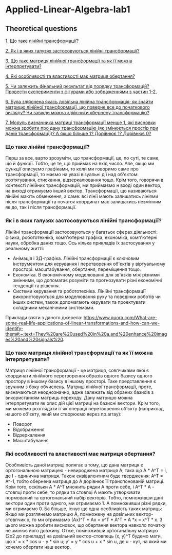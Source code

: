 # Applied-Linear-Algebra-lab1

## Theoretical questions

[1. Що таке лінійні трансформації? ](#pa1) 

[2. Як і в яких галузях застосовуються лінійні трансформації?](#pa2)  

[3. Що таке матриця лінійної трансформації та як її можна інтерпретувати?](#pa3)  

[4. Які особливості та властивості має матриця обертання?](#pa4)

[5. Чи залежить фінальний результат від порядку трансформацій? Провести експерименти з фігурами або зображеннями з частин 1-2.](#pa5)

[6. Була здійснена якась довільна лінійна трансформація; як знайти матрицю лінійної трансформації, що поверне все до початкового вигляду? Чи завжди можна здійснити обернену трансформацію? ](#pa6) 

[7. Модуль визначника матриці трансформації менше 1, які висновки можна зробити про дану трансформацію (як змінюється простір при даній трансформації)? А якщо більше 1? Дорівнює 1? Дорівнює 0? ](#pa7)


<a name = "pa1"></a>
### Що таке лінійні трансформації?
Перш за все, варто зрозуміти, що трансформації, це, по суті, те саме, що й функції. Тобто, це те, що приймає на вхід число. Але, якщо ми функції описуємо графіками, то коли ми говоримо саме про трансформації, то маємо на увазі візуальні дії над об'єктом: розтягування, стискання, відзеркалювання тощо. Крім того, говорячи в контексті лінійних трансформацій, ми приймаємо н вході один вектор, на виході отримуємо інший вектор. Трансформації, що називаються лінійні мають обмеження, а саме: всі лінії мають залишатись лініями після трансформації та початок координат має залишатись незмінним як до, так і після трансформації.


<a name = "pa2"></a>
### Як і в яких галузях застосовуються лінійні трансформації?
Лінійні трансформації застосовуються у багатьох сферах діяльності: фізика, робототехніка, комп'ютерна графіка, економіка, комп'ютерні науки, обробка даних тощо. Ось кілька прикладів їх застосування у реальному житті:
- Анімація і 3Д-графіка. Лінійні трансформації є ключовим інструментом для керування і перетворення об'єктів у віртуальному просторі: масштабування, обертання, переміщення тощо.
- Економіка. В економічному моделюванні для зв'язків між різними змінними, що допомагає розуміти та прогнозувати різні економічні тенденції та рішення.
- Системи керування та робототехніка. Лінійні трансформації використовуються для моделювання руху та поведінки роботів чи інших систем, також допомагають керувати та проектувати складними механічними системами.

Приклади взяти з даного джерела: https://www.quora.com/What-are-some-real-life-applications-of-linear-transformations-and-how-can-we-identify-them#:~:text=They%20are%20used%20in%20a,and%20enhance%20images%20and%20signals%20.


<a name = "pa3"></a>
### Що таке матриця лінійної трансформації та як її можна інтерпретувати?
Матриця лінійної трансформації - це матриця, совпчиками якої є координати лінійного перетворення образів одного базису одного простору в іншому базису в іншому просторі. Таке представлення є зручним з боку обчислень. Матриці лінійної трансформації, проте, визначаються неоднозначно, адже залежать від обраних базисів з використанням матриць переходу. Дану матрицю можна інтерпретувати як опис дій цієї матриці на базисні вектори. Крім того, ми можемо розглядати її як операції перетворення об'єкту (наприклад нашого об'єкту, який ми створюємо яерез np.array):
- Поворот
- Відображення
- Відзеркалення
- Масштабування


<a name = "pa4"></a>
### Які особливості та властивості має матриця обертання?
Особливість даної матриці полягає в тому, що дана матриця є ортогональною матрицею - невироджена матриця А, така що A * А^T = I, де І - одинична матриця. Також еквівалентним буде твердження: А^T = A^-1, тобто обернена матриця до А дорівнює її транспонованій матриці. Крім того, оскільки A * А^T  множить рядки А проти себе,  і А^T * А - стовпці проти себе, то рядки та стовпці А мають утворювати нормований та ортогональний набір векторів. Тобто, помноживши дані вектори один проти одного, ми отримаємо 1. А помноживши різні рядки, ми отримаємо 0. Ба більше, існує ще одна особливість таких матриць: 
Якщо ми розглянемо матрицю А, помножену на довільних вектор-стовпчик х, то ми отримаємо (Ах)^T * Ax = x^T * A^T * A *x = x^T * x.  З цього можна зробити висновок, що обертання вектора навколо початку не змінює його довжину. Отже, помноживши ортоганальну матрицю (2х2 до прикладу) на довільний вектор-стовпець (x, y)^T будемо мати, що х' = x * cos u - y * sin u; y' = y * cos u + x * sin u, де u - кут, на який ми хочемо обертати наш вектор.
